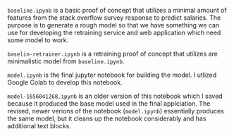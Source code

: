 `baseline.ipynb` is a basic proof of concept that utilizes a minimal amount of features from the stack overflow survey response to predict salaries. The purpose is to generate a rough model so that we have something we can use for developing the retraining service and web application which need some model to work.

`baselin-retrainer.ipynb` is a retraining proof of concept that utilizes are minimalistic model from `baseline.ipynb`.

`model.ipynb` is the final jupyter notebook for building the model. I utlized Google Colab to develop this notebook.

`model-1656041268.ipynb` is an older version of this notebook which I saved because it produced the base model used in the final applciation. The revised, newer verions of the notebook (`model.ipynb`) essentially produces the same model, but it cleans up the notebook considerably and has additional text blocks.